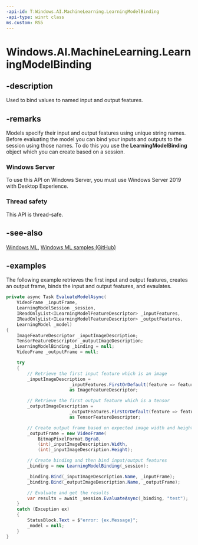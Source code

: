 ```yaml
---
-api-id: T:Windows.AI.MachineLearning.LearningModelBinding
-api-type: winrt class
ms.custom: RS5
---
```


<!-- Class syntax.
public class LearningModelBinding : IIterable<Object>>, IMapView<Object>
-->

# Windows.AI.MachineLearning.LearningModelBinding

## -description
Used to bind values to named input and output features.

## -remarks
Models specify their input and output features using unique string names.   Before evaluating the model you can bind your inputs and outputs to the session using those names. To do this you use the **LearningModelBinding** object which you can create based on a session.

### Windows Server
To use this API on Windows Server, you must use Windows Server 2019 with Desktop Experience.

### Thread safety
This API is thread-safe.

## -see-also
[Windows ML](/windows/ai/), [Windows ML samples (GitHub)](https://github.com/Microsoft/Windows-Machine-Learning/tree/master)

## -examples
The following example retrieves the first input and output features, creates an output frame, binds the input and output features, and evaulates.

```csharp
private async Task EvaluateModelAsync(
    VideoFrame _inputFrame, 
    LearningModelSession _session, 
    IReadOnlyList<ILearningModelFeatureDescriptor> _inputFeatures, 
    IReadOnlyList<ILearningModelFeatureDescriptor> _outputFeatures,
    LearningModel _model)
{
    ImageFeatureDescriptor _inputImageDescription;
    TensorFeatureDescriptor _outputImageDescription;
    LearningModelBinding _binding = null;
    VideoFrame _outputFrame = null;

    try
    {
        // Retrieve the first input feature which is an image
        _inputImageDescription =
                        _inputFeatures.FirstOrDefault(feature => feature.Kind == LearningModelFeatureKind.Image)
                        as ImageFeatureDescriptor;

        // Retrieve the first output feature which is a tensor
        _outputImageDescription =
                        _outputFeatures.FirstOrDefault(feature => feature.Kind == LearningModelFeatureKind.Tensor)
                        as TensorFeatureDescriptor;

        // Create output frame based on expected image width and height
        _outputFrame = new VideoFrame(
            BitmapPixelFormat.Bgra8, 
            (int)_inputImageDescription.Width, 
            (int)_inputImageDescription.Height);

        // Create binding and then bind input/output features
        _binding = new LearningModelBinding(_session);

        _binding.Bind(_inputImageDescription.Name, _inputFrame);
        _binding.Bind(_outputImageDescription.Name, _outputFrame);

        // Evaluate and get the results
        var results = await _session.EvaluateAsync(_binding, "test");
    }
    catch (Exception ex)
    {
        StatusBlock.Text = $"error: {ex.Message}";
        _model = null;
    }
}
```
